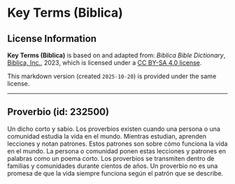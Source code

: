 # Key Terms (Biblica)

## License Information

**Key Terms (Biblica)** is based on and adapted from: _Biblica Bible Dictionary_, [Biblica, Inc.](https://www.biblica.com/), 2023, which is licensed under a [CC BY-SA 4.0 license](https://creativecommons.org/licenses/by-sa/4.0/legalcode.en).

This markdown version (created `2025-10-20`) is provided under the same license.



--------------------------------

## Proverbio (id: 232500)

Un dicho corto y sabio. Los proverbios existen cuando una persona o una comunidad estudia la vida en el mundo. Mientras estudian, aprenden lecciones y notan patrones. Estos patrones son sobre cómo funciona la vida en el mundo. La persona o comunidad ponen estas lecciones y patrones en palabras como un poema corto. Los proverbios se transmiten dentro de familias y comunidades durante cientos de años. Un proverbio no es una promesa de que la vida siempre funciona según el patrón que se describe.


